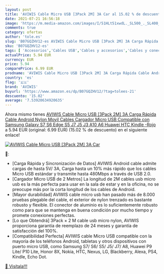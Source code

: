 ```yaml
---
layout: post
title: 'AVIWIS Cable Micro USB [3Pack 2M] 3A Car al 15.02 % de descuento'
date: 2021-07-21 16:56:18
image: 'https://m.media-amazon.com/images/I/51HLt51xwdL._SL500_._SL400_.jpg'
comments: true
category: ofertas
author: 'tole.es'
slug: 'B07GQZHV12-es AVIWIS Cable Micro USB [3Pack 2M] 3A Carga Rápida Cable...'
sku: 'B07GQZHV12-es'
tags: [ 'Accesorios','Cables USB','Cables y accesorios','Cables y conectores','Informática','android','aviwis', ]
actualPrice: 5.94 EUR
currency: EUR
price: 5.94
comparePrice: 6.99 EUR
prodname: 'AVIWIS Cable Micro USB [3Pack 2M] 3A Carga Rápida Cable Android Nylon Movil Cables Cargador Micro USB Compatible con Samsung Galaxy S7 S6 Edge S5 J7 J5 J3 A10 A6  Huawei  HTC  Kindle -Rojo'
country: 'es'
flag: '🇪🇸'
brand: 'AVIWIS'
buyurl: 'https://www.amazon.es/dp/B07GQZHV12/?tag=tolees-21'
descuento: '15.02'
average: '7.53920634920635'
---
```


Ahora mismo tienes [AVIWIS Cable Micro USB [3Pack 2M] 3A Carga Rápida Cable Android Nylon Movil Cables Cargador Micro USB Compatible con Samsung Galaxy S7 S6 Edge S5 J7 J5 J3 A10 A6  Huawei  HTC  Kindle -Rojo](https://www.amazon.es/dp/B07GQZHV12/?tag=tolees-21) a 5.94 EUR (original: 6.99 EUR) (15.02 %  de descuento) en el siguiente enlace!

[![AVIWIS Cable Micro USB [3Pack 2M] 3A Car](https://m.media-amazon.com/images/I/51HLt51xwdL._SL500_._SL400_.jpg)](https://www.amazon.es/dp/B07GQZHV12/?tag=tolees-21)

🔎:

- [Carga Rápida y Sincronización de Datos] AVIWIS Android cable admite cargas de hasta 5V/ 3A, Carga hasta un 10% más rápido que los cables Micro USB estándar y transmite hasta 480Mbps a través de USB 2.0.
- [Cargador Micro USB de 2 Metros] La longitud de 2M cables usb micro usb es la más perfecta para usar en la sala de estar y en la oficina, no se preocupe más por la corta longitud de los cables de Android.
- [Mayor durabilidad] AVIWIS cable micro usb han pasado más de 8.000 pruebas plegable del cable, el exterior de nylon trenzado es bastante robusto y flexible. El conector de aluminio es lo suficientemente robusto como para que se mantenga en buena condición por mucho tiempo y promete conexiones perfectas.
- [Lo que Obtendrá] 3Pack × 2 M cable usb micro nylon, AVIWIS proporciona garantía de reemplazo de 24 meses y garantía de satisfacción del 100%.
- [Compatibilidad Perfecta] AVIWIS cable Micro USB compatible con la mayoría de los teléfonos Android, tabletas y otros dispositivos con puerto micro USB, como Samsung S7/ S6/ S5/ J5/ J7/ A8, Huawei P9 Lite/ P10 Lite, Honor 8X, Nokia, HTC, Nexus, LG, Blackberry, Alexa, PS4, Kindle, Echo Dot.

[🛒 Visítala!!!](https://www.amazon.es/dp/B07GQZHV12/?tag=tolees-21)
